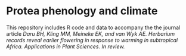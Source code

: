 # Protea phenology and climate

This repository includes R code and data to accompany the the journal article _Daru BH, Kling MM, Meineke EK, and van Wyk AE. Herbarium records reveal earlier flowering in response to warming in subtropical Africa. Applications in Plant Sciences. In review._
